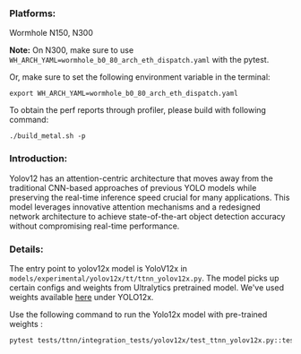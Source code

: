 ### Platforms:

Wormhole N150, N300

**Note:** On N300, make sure to use `WH_ARCH_YAML=wormhole_b0_80_arch_eth_dispatch.yaml` with the pytest.

Or, make sure to set the following environment variable in the terminal:
```
export WH_ARCH_YAML=wormhole_b0_80_arch_eth_dispatch.yaml
```

To obtain the perf reports through profiler, please build with following command:
```
./build_metal.sh -p
```

### Introduction:

Yolov12 has an attention-centric architecture that moves away from the traditional CNN-based approaches of previous YOLO models while preserving the real-time inference speed crucial for many applications. This model leverages innovative attention mechanisms and a redesigned network architecture to achieve state-of-the-art object detection accuracy without compromising real-time performance.

### Details:
The entry point to yolov12x model is YoloV12x in `models/experimental/yolov12x/tt/ttnn_yolov12x.py`. The model picks up certain configs and weights from Ultralytics pretrained model. We've used weights available [here](https://docs.ultralytics.com/models/yolo12/#performance-metrics) under YOLO12x.

Use the following command to run the Yolo12x model with pre-trained weights :
```sh
pytest tests/ttnn/integration_tests/yolov12x/test_ttnn_yolov12x.py::test_yolov12x[pretrained_weight_true-0]
```
